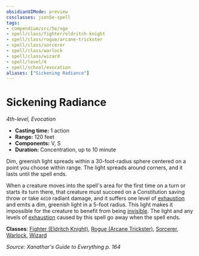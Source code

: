 ```yaml
---
obsidianUIMode: preview
cssclasses: json5e-spell
tags:
- compendium/src/5e/xge
- spell/class/fighter/eldritch-knight
- spell/class/rogue/arcane-trickster
- spell/class/sorcerer
- spell/class/warlock
- spell/class/wizard
- spell/level/4
- spell/school/evocation
aliases: ["Sickening Radiance"]
---
```

# Sickening Radiance
*4th-level, Evocation*  

- **Casting time:** 1 action
- **Range:** 120 feet
- **Components:** V, S
- **Duration:** Concentration, up to 10 minute

Dim, greenish light spreads within a 30-foot-radius sphere centered on a point you choose within range. The light spreads around corners, and it lasts until the spell ends.

When a creature moves into the spell's area for the first time on a turn or starts its turn there, that creature must succeed on a Constitution saving throw or take `4d10` radiant damage, and it suffers one level of [exhaustion](2.%20GM%20Tools/Misc%20DND%20Handbook/compendium/rules/conditions.md#exhaustion) and emits a dim, greenish light in a 5-foot radius. This light makes it impossible for the creature to benefit from being [invisible](2.%20GM%20Tools/Misc%20DND%20Handbook/compendium/rules/conditions.md#invisible). The light and any levels of [exhaustion](2.%20GM%20Tools/Misc%20DND%20Handbook/compendium/rules/conditions.md#exhaustion) caused by this spell go away when the spell ends.

**Classes**: [Fighter (Eldritch Knight)](/compendium/classes/fighter-eldritch-knight.md), [Rogue (Arcane Trickster)](/compendium/classes/rogue-arcane-trickster.md), [Sorcerer](/compendium/classes/sorcerer.md), [Warlock](/compendium/classes/warlock.md), [Wizard](/compendium/classes/wizard.md)

*Source: Xanathar's Guide to Everything p. 164*